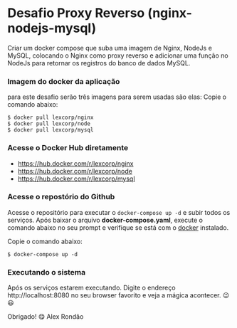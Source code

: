 # Desafio Proxy Reverso (nginx-nodejs-mysql)
Criar um docker compose que suba uma imagem de Nginx, NodeJs e MySQL, colocando o Nginx como proxy reverso e adicionar uma função no NodeJs para retornar os registros do banco de dados MySQL.

### Imagem do docker da aplicação
para este desafio serão três imagens para serem usadas são elas:
Copie o comando abaixo:

    $ docker pull lexcorp/nginx
    $ docker pull lexcorp/node
    $ docker pull lexcorp/mysql

### Acesse o Docker Hub diretamente
- https://hub.docker.com/r/lexcorp/nginx
- https://hub.docker.com/r/lexcorp/node
- https://hub.docker.com/r/lexcorp/mysql

### Acesse o repostório do Github
Acesse o repositório para executar o `docker-compose up -d` e subir todos os serviços. Após baixar o arquivo **docker-compose.yaml**, execute o comando abaixo no seu prompt e verifique se está com o [docker](https://www.docker.com/products/docker-desktop) instalado.

Copie o comando abaixo:

    $ docker-compose up -d

### Executando o sistema
Após os serviços estarem executando. Digite o endereço http://localhost:8080 no seu browser favorito e veja a mágica acontecer. :wink: :smiley:

Obrigado! :yum:
Alex Rondão